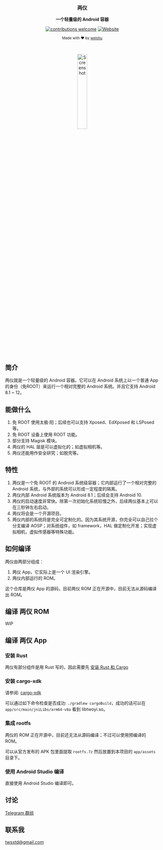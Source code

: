 <div align="center">
    <p>
    <h3>
      <b>
        两仪
      </b>
    </h3>
  </p>
  <p>
    <b>
      一个轻量级的 Android 容器
    </b>
  </p>
  <p>

[![contributions welcome](https://img.shields.io/badge/Contributions-welcome-brightgreen?logo=github)](CODE_OF_CONDUCT.md) [![Website](https://img.shields.io/badge/Website-available-brightgreen?logo=e)](https://twoyi.io)
  </p>
  <p>
    <sub>
      Made with ❤︎ by
      <a href="https://github.com/tiann">
        weishu
      </a>
    </sub>
  </p>
  <br />
  <p>
    <a href="https://twoyi.io">
      <img
        src="https://github.com/twoyi/twoyi/blob/main/assets/twoyi_screen.jpg?raw=true"
        alt="Screenshot"
        width="25%"
      />
    </a>
  </p>
</div>

## 简介

两仪就是一个轻量级的 Android 容器。它可以在 Android 系统上以一个普通 App 的身份（免ROOT）来运行一个相对完整的 Android 系统。并且它支持 Android 8.1 ~ 12。

## 能做什么

1. 免 ROOT 使用太极·阳；后续也可以支持 Xposed、EdXposed 和 LSPosed 等。
2. 免 ROOT 设备上使用 ROOT 功能。
3. 部分支持 Magisk 模块。
4. 两仪的 HAL 层是可以虚拟化的；如虚拟相机等。
5. 两仪还能用作安全研究；如脱壳等。

## 特性

1. 两仪是一个免 ROOT 的 Android 系统级容器；它内部运行了一个相对完整的 Android 系统，与外部的系统可以形成一定程度的隔离。
2. 两仪内部 Android 系统版本为 Android 8.1；后续会支持 Android 10.
3. 两仪的启动速度非常快。除第一次初始化系统较慢之外，后续两仪基本上可以在三秒钟左右启动。
4. 两仪将会是一个开源项目。
5. 两仪内部的系统将是完全可定制化的。因为其系统开源，你完全可以自己拉个分支编译 AOSP；对系统组件，如 framework，HAL 做定制化开发；实现虚拟相机，虚拟传感器等特殊功能。

## 如何编译

两仪由两部分组成：

1. 两仪 App，它实际上是一个 UI 渲染引擎。
2. 两仪内部运行的 ROM。

这个仓库是两仪 App 的源码，目前两仪 ROM 正在开源中，目前无法从源码编译出 ROM。

## 编译 两仪 ROM

WIP

## 编译 两仪 App

### 安装 Rust

两仪有部分组件是用 Rust 写的，因此需要先 [安装 Rust 和 Cargo](https://www.rust-lang.org/tools/install)

### 安装 cargo-xdk

请参阅: [cargo-xdk](https://github.com/tiann/cargo-xdk)

可以通过如下命令检查是否成功: `./gradlew cargoBuild`，成功的话可以在 `app/src/main/jniLibs/arm64-v8a` 看到 libtwoyi.so。

### 集成 rootfs

两仪的 ROM 正在开源中，目前还无法从源码编译；不过可以使用预编译的 ROM。

可以从官方发布的 APK 包里面提取 `rootfs.7z` 然后放置到本项目的 `app/assets` 目录下。

### 使用 Android Studio 编译

直接使用 Android Studio 编译即可。

## 讨论

[Telegram 群组](https://t.me/twoyi)

## 联系我

twsxtd@gmail.com
